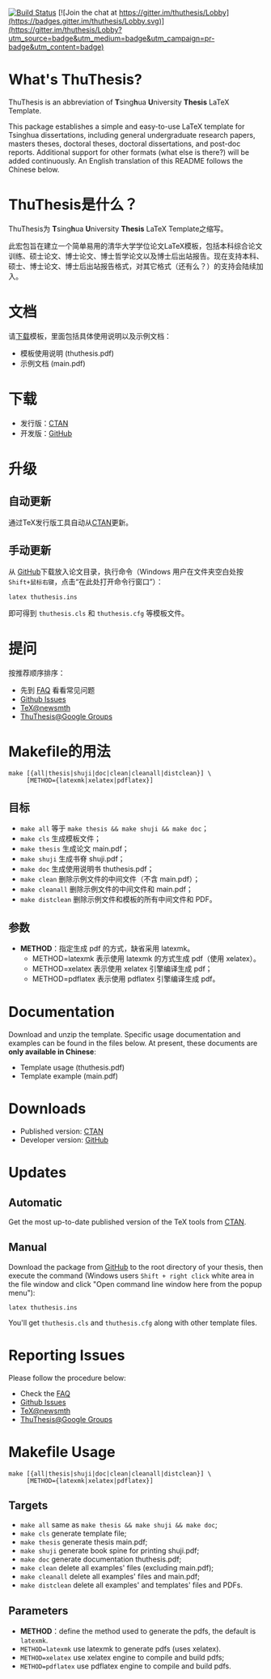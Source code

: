 [![Build Status](https://travis-ci.org/xueruini/thuthesis.svg?branch=master)](https://travis-ci.org/xueruini/thuthesis) [![Join the chat at https://gitter.im/thuthesis/Lobby](https://badges.gitter.im/thuthesis/Lobby.svg)](https://gitter.im/thuthesis/Lobby?utm_source=badge&utm_medium=badge&utm_campaign=pr-badge&utm_content=badge)

# What's ThuThesis?
ThuThesis is an abbreviation of <b>T</b>sing<b>h</b>ua <b>U</b>niversity <b>Thesis</b> LaTeX Template.

This package establishes a simple and easy-to-use LaTeX template for Tsinghua dissertations, including general undergraduate research papers, masters theses, doctoral theses, doctoral dissertations, and post-doc reports. Additional support for other formats (what else is there?) will be added continuously. An English translation of this README follows the Chinese below.  

# ThuThesis是什么？
ThuThesis为 <b>T</b>sing<b>h</b>ua <b>U</b>niversity <b>Thesis</b> LaTeX Template之缩写。

此宏包旨在建立一个简单易用的清华大学学位论文LaTeX模板，包括本科综合论文训练、硕士论文、博士论文、博士哲学论文以及博士后出站报告。现在支持本科、硕士、博士论文、博士后出站报告格式，对其它格式（还有么？）的支持会陆续加入。

# 文档
请[下载](https://github.com/xueruini/thuthesis/releases)模板，里面包括具体使用说明以及示例文档：

* 模板使用说明 (thuthesis.pdf)
* 示例文档 (main.pdf)

# 下载
* 发行版：[CTAN](http://www.ctan.org/pkg/thuthesis)
* 开发版：[GitHub](https://github.com/xueruini/thuthesis)

# 升级
## 自动更新
通过TeX发行版工具自动从[CTAN](http://www.ctan.org/pkg/thuthesis)更新。

## 手动更新
从 [GitHub](https://github.com/xueruini/thuthesis)下载放入论文目录，执行命令（Windows 用户在文件夹空白处按`Shift+鼠标右键`，点击“在此处打开命令行窗口”）：

    latex thuthesis.ins

即可得到 `thuthesis.cls` 和 `thuthesis.cfg` 等模板文件。

# 提问
按推荐顺序排序：

* 先到 [FAQ](https://github.com/xueruini/thuthesis/wiki/FAQ) 看看常见问题
* [Github Issues](http://github.com/xueruini/thuthesis/issues)
* [TeX@newsmth](http://www.newsmth.net/nForum/#!board/TeX)
* [ThuThesis@Google Groups](http://groups.google.com/group/thuthesis)

# Makefile的用法

```shell
make [{all|thesis|shuji|doc|clean|cleanall|distclean}] \
     [METHOD={latexmk|xelatex|pdflatex}]
```

## 目标
* `make all`       等于 `make thesis && make shuji && make doc`；
* `make cls`       生成模板文件；
* `make thesis`    生成论文 main.pdf；
* `make shuji`     生成书脊 shuji.pdf；
* `make doc`       生成使用说明书 thuthesis.pdf；
* `make clean`     删除示例文件的中间文件（不含 main.pdf）；
* `make cleanall`  删除示例文件的中间文件和 main.pdf；
* `make distclean` 删除示例文件和模板的所有中间文件和 PDF。

## 参数
* **METHOD**：指定生成 pdf 的方式，缺省采用 latexmk。
  * METHOD=latexmk  表示使用 latexmk 的方式生成 pdf（使用 xelatex）。
  * METHOD=xelatex  表示使用 xelatex 引擎编译生成 pdf；
  * METHOD=pdflatex 表示使用 pdflatex 引擎编译生成 pdf。

# Documentation
Download and unzip the template. Specific usage documentation and examples can be found in the files below. At present, these documents are <b>only available in Chinese</b>:
* Template usage (thuthesis.pdf)
* Template example (main.pdf)

# Downloads
* Published version: [CTAN](http://www.ctan.org/pkg/thuthesis)
* Developer version: [GitHub](https://github.com/xueruini/thuthesis)

# Updates
## Automatic
Get the most up-to-date published version of the TeX tools from [CTAN](http://www.ctan.org/pkg/thuthesis).

## Manual
Download the package from [GitHub](https://github.com/xueruini/thuthesis) to the root directory of your thesis, then execute the command (Windows users `Shift + right click` white area in the file window and click "Open command line window here from the popup menu"):

    latex thuthesis.ins

You'll get `thuthesis.cls` and `thuthesis.cfg` along with other template files.

# Reporting Issues
Please follow the procedure below:

* Check the  [FAQ](https://github.com/xueruini/thuthesis/wiki/FAQ)
* [Github Issues](http://github.com/xueruini/thuthesis/issues)
* [TeX@newsmth](http://www.newsmth.net/nForum/#!board/TeX)
* [ThuThesis@Google Groups](http://groups.google.com/group/thuthesis)

# Makefile Usage

```shell
make [{all|thesis|shuji|doc|clean|cleanall|distclean}] \
     [METHOD={latexmk|xelatex|pdflatex}]
```

## Targets
* `make all`       same as `make thesis && make shuji && make doc`;
* `make cls`       generate template file;
* `make thesis`    generate thesis main.pdf;
* `make shuji`     generate book spine for printing shuji.pdf;
* `make doc`       generate documentation thuthesis.pdf;
* `make clean`     delete all examples' files (excluding main.pdf);
* `make cleanall`  delete all examples' files and main.pdf;
* `make distclean` delete all examples' and templates' files and PDFs.

## Parameters
* **METHOD**：define the method used to generate the pdfs, the default is `latexmk`.
*  `METHOD=latexmk` use latexmk to generate pdfs (uses xelatex).
* `METHOD=xelatex` use xelatex engine to compile and build pdfs;
* `METHOD=pdflatex` use pdflatex engine to compile and build pdfs.
